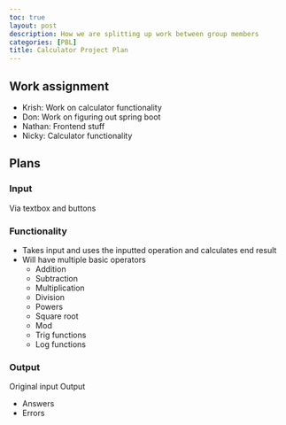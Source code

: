 ```yaml
---
toc: true
layout: post
description: How we are splitting up work between group members
categories: [PBL]
title: Calculator Project Plan
---
```

## Work assignment

- Krish: Work on calculator functionality
- Don: Work on figuring out spring boot
- Nathan: Frontend stuff
- Nicky: Calculator functionality

## Plans 

### Input

Via textbox and buttons

### Functionality

- Takes input and uses the inputted operation and calculates end result
- Will have multiple basic operators 
  - Addition
  - Subtraction
  - Multiplication
  - Division
  - Powers
  - Square root
  - Mod
  - Trig functions
  - Log functions

### Output

Original input 
Output 
- Answers
- Errors